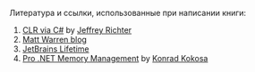 Литература и ссылки, использованные при написании книги:

1. [CLR via C#](https://www.amazon.com/CLR-via-4th-Developer-Reference/dp/0735667454) by [Jeffrey Richter](https://github.com/JeffreyRichter)
2. [Matt Warren blog](https://mattwarren.org/)
3. [JetBrains Lifetime](https://www.jetbrains.com/help/resharper/sdk/Platform/Lifetime.html)
4. [Pro .NET Memory Management](https://prodotnetmemory.com/) by [Konrad Kokosa](https://twitter.com/konradkokosa)